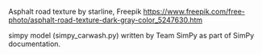 Asphalt road texture by starline, Freepik
https://www.freepik.com/free-photo/asphalt-road-texture-dark-gray-color_5247630.htm

simpy model (simpy_carwash.py) written by Team SimPy as part of SimPy documentation.
